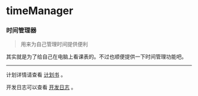 # timeManager

### 时间管理器

> 用来为自己管理时间提供便利

其实就是为了给自己在电脑上看课表的。不过也顺便提供一下时间管理功能吧。

----

计划详情请查看 [计划书](./timeManager.md) 。

开发日志可以查看 [开发日志](./log.md) 。